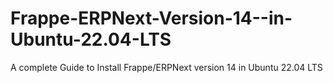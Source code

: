 # Frappe-ERPNext-Version-14--in-Ubuntu-22.04-LTS
A complete Guide to Install Frappe/ERPNext version 14  in Ubuntu 22.04 LTS
